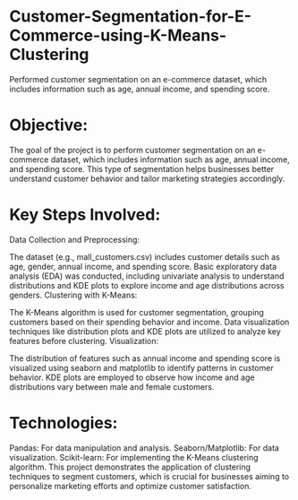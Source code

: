 # Customer-Segmentation-for-E-Commerce-using-K-Means-Clustering
Performed customer segmentation on an e-commerce dataset, which includes information such as age, annual income, and spending score.

# Objective:
The goal of the project is to perform customer segmentation on an e-commerce dataset, which includes information such as age, annual income, and spending score. This type of segmentation helps businesses better understand customer behavior and tailor marketing strategies accordingly.

# Key Steps Involved:
Data Collection and Preprocessing:

The dataset (e.g., mall_customers.csv) includes customer details such as age, gender, annual income, and spending score.
Basic exploratory data analysis (EDA) was conducted, including univariate analysis to understand distributions and KDE plots to explore income and age distributions across genders.
Clustering with K-Means:

The K-Means algorithm is used for customer segmentation, grouping customers based on their spending behavior and income.
Data visualization techniques like distribution plots and KDE plots are utilized to analyze key features before clustering.
Visualization:

The distribution of features such as annual income and spending score is visualized using seaborn and matplotlib to identify patterns in customer behavior.
KDE plots are employed to observe how income and age distributions vary between male and female customers.
# Technologies:
Pandas: For data manipulation and analysis.
Seaborn/Matplotlib: For data visualization.
Scikit-learn: For implementing the K-Means clustering algorithm.
This project demonstrates the application of clustering techniques to segment customers, which is crucial for businesses aiming to personalize marketing efforts and optimize customer satisfaction.

